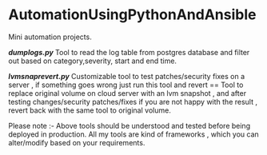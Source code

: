 # AutomationUsingPythonAndAnsible
Mini automation  projects.

***dumplogs.py***
Tool to read the log table from postgres database and filter out based on category,severity, start and end time.

***lvmsnaprevert.py***
Customizable tool to test patches/security fixes on a server , if something goes wrong just run this tool and revert ==
Tool to replace original volume on cloud server with an lvm snapshot , and after testing changes/security patches/fixes if you are not happy with the result , revert back with the same tool to original volume.


Please note :- Above tools should be understood and tested before being deployed in production. All my tools are kind of frameworks , which you can alter/modify based on your requirements.
